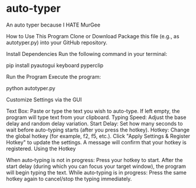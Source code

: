 # auto-typer
An auto typer because I HATE MurGee

How to Use This Program
Clone or Download
Package this file (e.g., as autotyper.py) into your GitHub repository.

Install Dependencies
Run the following command in your terminal:

pip install pyautogui keyboard pyperclip


Run the Program
Execute the program:

python autotyper.py


Customize Settings via the GUI

Text Box: Paste or type the text you wish to auto-type. If left empty, the program will type text from your clipboard.
Typing Speed: Adjust the base delay and random delay variation.
Start Delay: Set how many seconds to wait before auto-typing starts (after you press the hotkey).
Hotkey: Change the global hotkey (for example, f2, f5, etc.).
Click "Apply Settings & Register Hotkey" to update the settings. A message will confirm that your hotkey is registered.
Using the Hotkey

When auto‑typing is not in progress: Press your hotkey to start. After the start delay (during which you can focus your target window), the program will begin typing the text.
While auto‑typing is in progress: Press the same hotkey again to cancel/stop the typing immediately.
